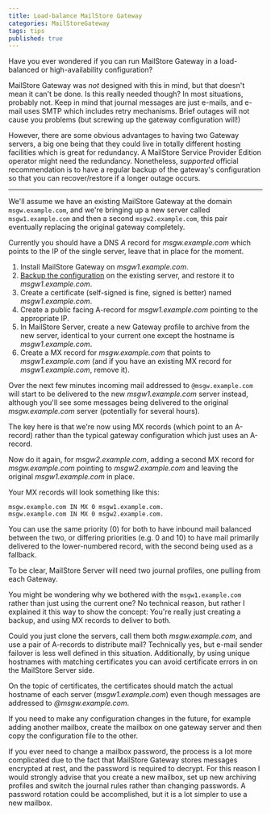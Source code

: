 ```yaml
---
title: Load-balance MailStore Gateway
categories: MailStoreGateway
tags: tips
published: true
---
```

Have you ever wondered if you can run MailStore Gateway in a load-balanced or high-availability configuration?

MailStore Gateway was *not* designed with this in mind, but that doesn't mean it can't be done. Is this really needed though? In most situations, probably not. Keep in mind that journal messages are just e-mails, and e-mail uses SMTP which includes retry mechanisms. Brief outages will not cause you problems (but screwing up the gateway configuration will!)

However, there are some obvious advantages to having two Gateway servers, a big one being that they could live in totally different hosting facilities which is great for redundancy. A MailStore Service Provider Edition operator might need the redundancy. Nonetheless, *supported* official recommendation is to have a regular backup of the gateway's configuration so that you can recover/restore if a longer outage occurs.

---

We'll assume we have an existing MailStore Gateway at the domain `msgw.example.com`, and we're bringing up a new server called `msgw1.example.com` and then a second `msgw2.example.com`, this pair eventually replacing the original gateway completely.

Currently you should have a DNS *A* record for *msgw.example.com* which points to the IP of the single server, leave that in place for the moment.

1) Install MailStore Gateway on *msgw1.example.com*.
2) [Backup the configuration](https://help.mailstore.com/en/gateway/Backup_and_Restore) on the existing server, and restore it to *msgw1.example.com*.
3) Create a certificate (self-signed is fine, signed is better) named *msgw1.example.com*.
4) Create a public facing A-record for *msgw1.example.com* pointing to the appropriate IP.
5) In MailStore Server, create a new Gateway profile to archive from the new server, identical to your current one except the hostname is *msgw1.example.com*.
6) Create a MX record for *msgw.example.com* that points to *msgw1.example.com* (and if you have an existing MX record for *msgw1.example.com*, remove it).

Over the next few minutes incoming mail addressed to `@msgw.example.com` will start to be delivered to the new *msgw1.example.com* server instead, although you'll see some messages being delivered to the original *msgw.example.com* server (potentially for several hours).

The key here is that we're now using MX records (which point to an A-record) rather than the typical gateway configuration which just uses an A-record.

Now do it again, for *msgw2.example.com*, adding a second MX record for *msgw.example.com* pointing to *msgw2.example.com* and leaving the original *msgw1.example.com* in place.

Your MX records will look something like this:

    msgw.example.com IN MX 0 msgw1.example.com.
    msgw.example.com IN MX 0 msgw2.example.com.

You can use the same priority (0) for both to have inbound mail balanced between the two, or differing priorities (e.g. 0 and 10) to have mail primarily delivered to the lower-numbered record, with the second being used as a fallback.

To be clear, MailStore Server will need two journal profiles, one pulling from each Gateway.

You might be wondering why we bothered with the `msgw1.example.com` rather than just using the current one? No technical reason, but rather I explained it this way to show the concept: You're really just creating a backup, and using MX records to deliver to both.

Could you just clone the servers, call them both *msgw.example.com*, and use a pair of A-records to distribute mail? Technically yes, but e-mail sender failover is less well defined in this situation. Additionally, by using unique hostnames with matching certificates you can avoid certificate errors in on the MailStore Server side.

On the topic of certificates, the certificates should match the actual hostname of each server (*msgw1.example.com*) even though messages are addressed to *@msgw.example.com*.

If you need to make any configuration changes in the future, for example adding another mailbox, create the mailbox on one gateway server and then copy the configuration file to the other.

If you ever need to change a mailbox password, the process is a lot more complicated due to the fact that MailStore Gateway stores messages encrypted at rest, and the password is required to decrypt. For this reason I would strongly advise that you create a new mailbox, set up new archiving profiles and switch the journal rules rather than changing passwords. A password rotation could be accomplished, but it is a lot simpler to use a new mailbox.

